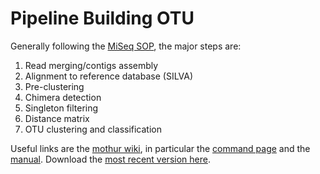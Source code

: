 # Pipeline Building OTU
Generally following the [MiSeq SOP](https://mothur.org/wiki/miseq_sop/), the major steps are:
1. Read merging/contigs assembly
1. Alignment to reference database (SILVA)
1. Pre-clustering
1. Chimera detection
1. Singleton filtering
1. Distance matrix
1. OTU clustering and classification

Useful links are the [mothur wiki](https://mothur.org/wiki/), in particular the [command page](https://mothur.org/wiki/tags/#commands) and the [manual](https://mothur.org/wiki/mothur_manual/). Download the [most recent version here](https://github.com/mothur/mothur/releases).
